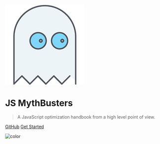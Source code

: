 ![logo](logo.png)

# JS MythBusters 

> A JavaScript optimization handbook from a high level point of view.

[GitHub](https://github.com/Kikobeats/js-mythbusters)
[Get Started](#js-mythbusters)

<!-- background color -->
![color](#081020)
